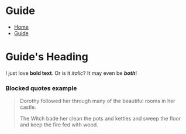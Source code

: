 Guide
===========


* [Home](/)
* [Guide](guide.md)


# Guide's Heading

I just love **bold text**.
Or is it *italic*?
It may even be ***both***!

### Blocked quotes example
> Dorothy followed her through many of the beautiful rooms in her castle.
>
> The Witch bade her clean the pots and kettles and sweep the floor and keep the fire fed with wood.